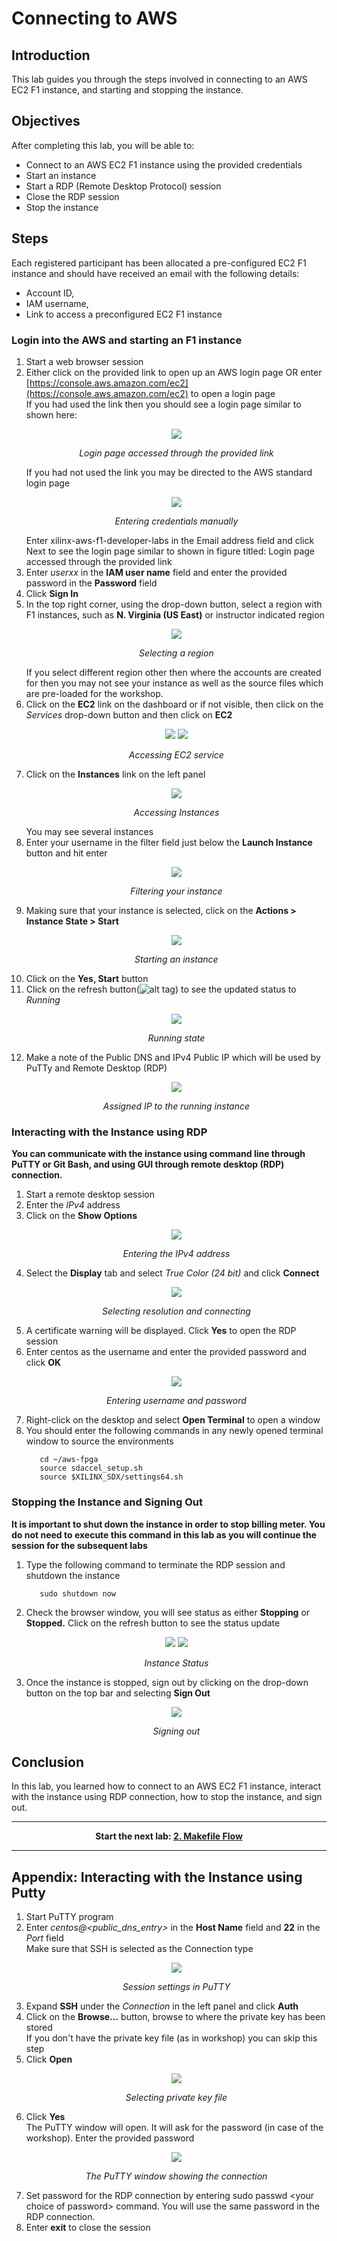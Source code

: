 # Connecting to AWS

## Introduction

This lab guides you through the steps involved in connecting to an AWS EC2 F1 instance, and starting and stopping the instance.

## Objectives

After completing this lab, you will be able to:

- Connect to an AWS EC2 F1 instance using the provided credentials
- Start an instance
- Start a RDP (Remote Desktop Protocol) session
- Close the RDP session
- Stop the instance

## Steps
Each registered participant has been allocated a pre-configured EC2 F1 instance and should have received an email with the following details:  

- Account ID, 
- IAM username, 
- Link to access a preconfigured EC2 F1 instance

### Login into the AWS and starting an F1 instance

1. Start a web browser session
1. Either click on the provided link to open up an AWS login page OR enter [https://console.aws.amazon.com/ec2](https://console.aws.amazon.com/ec2) to open a login page  
    If you had used the link then you should see a login page similar to shown here:
    <p align="center">
    <img src ="./images/connecting_lab/FigConnectingLab-1.png"/>
    </p>
    <p align = "center">
    <i>Login page accessed through the provided link</i>
    </p>  
    If you had not used the link you may be directed to the AWS standard login page
    <p align="center">
    <img src ="./images/connecting_lab/FigConnectingLab-2.png"/>
    </p>
    <p align = "center">
    <i>Entering credentials manually</i>
    </p>  
    Enter xilinx-aws-f1-developer-labs in the Email address field and click Next to see the login page similar to shown in figure titled: Login page accessed through the provided link
1. Enter _userxx_ in the **IAM user name** field and enter the provided password in the **Password** field
1. Click **Sign In**
1. In the top right corner, using the drop-down button, select a region with F1 instances, such as **N. Virginia (US East)** or instructor indicated region
    <p align="center">
    <img src ="./images/connecting_lab/FigConnectingLab-3.png"/>
    </p>
    <p align = "center">
    <i>Selecting a region</i>
    </p>  
    If you select different region other then where the accounts are created for then you may not see your instance as well as the source files which are pre-loaded for the workshop.
1. Click on the **EC2** link on the dashboard or if not visible, then click on the _Services_ drop-down button and then click on **EC2**
    <p align="center">
    <img src ="./images/connecting_lab/FigConnectingLab-4-1.png"/>
    <img src ="./images/connecting_lab/FigConnectingLab-4-2.png"/>
    </p>
    <p align = "center">
    <i>Accessing EC2 service</i>
    </p>  
1. Click on the **Instances** link on the left panel
    <p align="center">
    <img src ="./images/connecting_lab/FigConnectingLab-5.png"/>
    </p>
    <p align = "center">
    <i>Accessing Instances</i>
    </p>  
    You may see several instances
1. Enter your username in the filter field just below the **Launch Instance** button and hit enter
    <p align="center">
    <img src ="./images/connecting_lab/FigConnectingLab-6.png"/>
    </p>
    <p align = "center">
    <i>Filtering your instance</i>
    </p>  
1. Making sure that your instance is selected, click on the **Actions &gt; Instance State &gt; Start**
    <p align="center">
    <img src ="./images/connecting_lab/FigConnectingLab-7.png"/>
    </p>
    <p align = "center">
    <i>Starting an instance</i>
    </p>  
1. Click on the **Yes, Start** button
1. Click on the refresh button(![alt tag](./images/Fig-refresh.png)) to see the updated status to _Running_
    <p align="center">
    <img src ="./images/connecting_lab/FigConnectingLab-8.png"/>
    </p>
    <p align = "center">
    <i>Running state</i>
    </p>  
1. Make a note of the Public DNS and IPv4 Public IP which will be used by PuTTy and Remote Desktop (RDP)
    <p align="center">
    <img src ="./images/connecting_lab/FigConnectingLab-9.png"/>
    </p>
    <p align = "center">
    <i>Assigned IP to the running instance</i>
    </p>  
### Interacting with the Instance using RDP

**You can communicate with the instance using command line through PuTTY or Git Bash, and using GUI through remote desktop (RDP) connection.**

1. Start a remote desktop session
1. Enter the _IPv4_ address
1. Click on the **Show Options**
    <p align="center">
    <img src ="./images/connecting_lab/FigConnectingLab-10.png"/>
    </p>
    <p align = "center">
    <i>Entering the IPv4 address</i>
    </p>  
1. Select the **Display** tab and select _True Color (24 bit)_ and click **Connect**
    <p align="center">
    <img src ="./images/connecting_lab/FigConnectingLab-11.png"/>
    </p>
    <p align = "center">
    <i>Selecting resolution and connecting</i>
    </p>  
1. A certificate warning will be displayed. Click **Yes** to open the RDP session
1. Enter centos as the username and enter the provided password and click **OK**
    <p align="center">
    <img src ="./images/connecting_lab/FigConnectingLab-12.png"/>
    </p>
    <p align = "center">
    <i>Entering username and password</i>
    </p>  
1. Right-click on the desktop and select **Open Terminal** to open a window
1. You should enter the following commands in any newly opened terminal window to source the environments
   ```
      cd ~/aws-fpga	  
      source sdaccel_setup.sh	  
      source $XILINX_SDX/settings64.sh
   ```

### Stopping the Instance and Signing Out

**It is important to shut down the instance in order to stop billing meter.  You do not need to execute this command in this lab as you will continue the session for the subsequent labs**

1. Type the following command to terminate the RDP session and shutdown the instance
   ```
      sudo shutdown now	  
   ```
1. Check the browser window, you will see status as either **Stopping** or **Stopped.** Click on the refresh button to see the status update  
    <p align="center">
    <img src ="./images/connecting_lab/FigConnectingLab-13-1.png"/>
    <img src ="./images/connecting_lab/FigConnectingLab-13-2.png"/>
    </p>
    <p align = "center">
    <i>Instance Status</i>
    </p>  

1. Once the instance is stopped, sign out by clicking on the drop-down button on the top bar and selecting **Sign Out**
    <p align="center">
    <img src ="./images/connecting_lab/FigConnectingLab-14.png"/>
    </p>
    <p align = "center">
    <i>Signing out</i>
    </p>  

## Conclusion

In this lab, you learned how to connect to an AWS EC2 F1 instance, interact with the instance using RDP connection, how to stop the instance, and sign out.

---------------------------------------

<p align="center"><b>
Start the next lab: <a href="Makefile_Flow_lab.md">2. Makefile Flow</a>
</b></p>

---------------------------------------

## Appendix: Interacting with the Instance using Putty

1. Start PuTTY program
1. Enter _centos@&lt;public\_dns\_entry&gt;_ in the **Host Name** field and **22** in the _Port_ field  
Make sure that SSH is selected as the Connection type
    <p align="center">
    <img src ="./images/connecting_lab/FigConnectingLab-15.png"/>
    </p>
    <p align = "center">
    <i>Session settings in PuTTY</i>
    </p>  
1. Expand **SSH** under the _Connection_ in the left panel and click **Auth**
1. Click on the **Browse…** button, browse to where the private key has been stored  
If you don&#39;t have the private key file (as in workshop) you can skip this step
1. Click **Open**
    <p align="center">
    <img src ="./images/connecting_lab/FigConnectingLab-16.png"/>
    </p>
    <p align = "center">
    <i>Selecting private key file</i>
    </p>  
1. Click **Yes**  
The PuTTY window will open. It will ask for the password (in case of the workshop). Enter the provided password
    <p align="center">
    <img src ="./images/connecting_lab/FigConnectingLab-17.png"/>
    </p>
    <p align = "center">
    <i>The PuTTY window showing the connection</i>
    </p>  
1. Set password for the RDP connection by entering sudo passwd &lt;your choice of password&gt; command. You will use the same password in the RDP connection.
1. Enter **exit** to close the session
